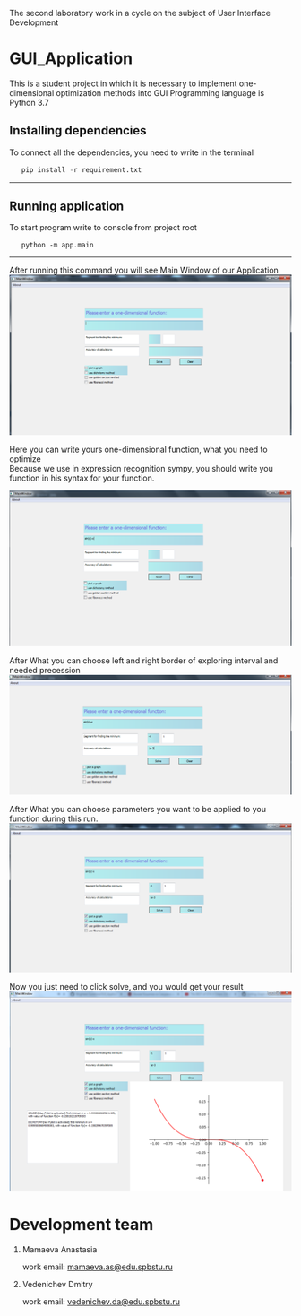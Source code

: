 The second laboratory work in a cycle on the subject of User Interface Development
# GUI_Application
This is a student project in which it is necessary to implement
one-dimensional optimization methods into GUI
Programming language is Python 3.7

## Installing dependencies

To connect all the dependencies, you need to write in the terminal
```python
   pip install -r requirement.txt
```
***

## Running application  
To start program write to console from project root
```commandline
   python -m app.main
```
***
After running this command you will see Main Window of our Application  
![PIC_1](https://github.com/Brightest-Sunshine/pictures-for-README-files/blob/master/pics/Pic1.png) 

Here you can write yours one-dimensional function, what you need to optimize  
Because we use in expression recognition sympy, you should write you function in his syntax for your function.  

![PIC_2](https://github.com/Brightest-Sunshine/pictures-for-README-files/blob/master/pics/Pic2.png)   

After What you can choose left and right border of exploring interval and needed precession  
![PIC_3](https://github.com/Brightest-Sunshine/pictures-for-README-files/blob/master/pics/Pic3.png)  

After What you can choose parameters you want to be applied to you function during this run.
![PIC_4](https://github.com/Brightest-Sunshine/pictures-for-README-files/blob/master/pics/Pic4.png)  

Now you just need to click solve, and you would get your result  
![PIC_5](https://github.com/Brightest-Sunshine/pictures-for-README-files/blob/master/pics/Pic5.png)  

# Development team
1. Mamaeva Anastasia

     work email: mamaeva.as@edu.spbstu.ru
    
2. Vedenichev Dmitry

     work email: vedenichev.da@edu.spbstu.ru 
